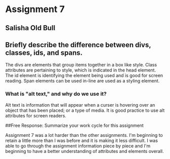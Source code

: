 # Assignment 7

## Salisha Old Bull

## Briefly describe the difference between divs, classes, ids, and spans.

The divs are elements that group items together in a box like style. Class attributes are pertaining to style, which is indicated in the head element. The id element is identifying the element being used and is good for screen reading. Span elements can be used in-line are used as a styling element.

### What is "alt text," and why do we use it?

Alt text is information that will appear when a curser is hovering over an object that has been placed; or a type of media. It is good practice to use alt attributes for screen readers.

##Free Response: Summarize your work cycle for this assignment

Assignment 7 was a lot harder than the other assignments. I'm beginning to retain a little more than I was before and it is making it less difficult. I was able to go through the assignment information piece by piece and I'm beginning to have a better understanding of attributes and elements overall.
